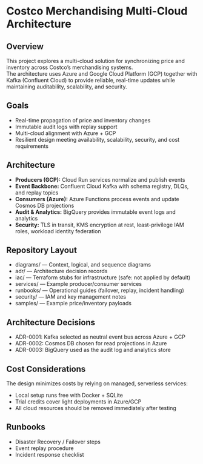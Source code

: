 # Costco Merchandising Multi-Cloud Architecture

## Overview
This project explores a multi-cloud solution for synchronizing price and inventory across Costco’s merchandising systems.  
The architecture uses Azure and Google Cloud Platform (GCP) together with Kafka (Confluent Cloud) to provide reliable, real-time updates while maintaining auditability, scalability, and security.

## Goals
- Real-time propagation of price and inventory changes  
- Immutable audit logs with replay support  
- Multi-cloud alignment with Azure + GCP  
- Resilient design meeting availability, scalability, security, and cost requirements  

## Architecture
- **Producers (GCP):** Cloud Run services normalize and publish events  
- **Event Backbone:** Confluent Cloud Kafka with schema registry, DLQs, and replay topics  
- **Consumers (Azure):** Azure Functions process events and update Cosmos DB projections  
- **Audit & Analytics:** BigQuery provides immutable event logs and analytics  
- **Security:** TLS in transit, KMS encryption at rest, least-privilege IAM roles, workload identity federation  

## Repository Layout
- diagrams/ — Context, logical, and sequence diagrams  
- adr/ — Architecture decision records  
- iac/ — Terraform stubs for infrastructure (safe: not applied by default)  
- services/ — Example producer/consumer services  
- runbooks/ — Operational guides (failover, replay, incident handling)  
- security/ — IAM and key management notes  
- samples/ — Example price/inventory payloads  

## Architecture Decisions
- ADR-0001: Kafka selected as neutral event bus across Azure + GCP  
- ADR-0002: Cosmos DB chosen for read projections in Azure  
- ADR-0003: BigQuery used as the audit log and analytics store  

## Cost Considerations
The design minimizes costs by relying on managed, serverless services:  
- Local setup runs free with Docker + SQLite  
- Trial credits cover light deployments in Azure/GCP  
- All cloud resources should be removed immediately after testing  

## Runbooks
- Disaster Recovery / Failover steps  
- Event replay procedure  
- Incident response checklist  
